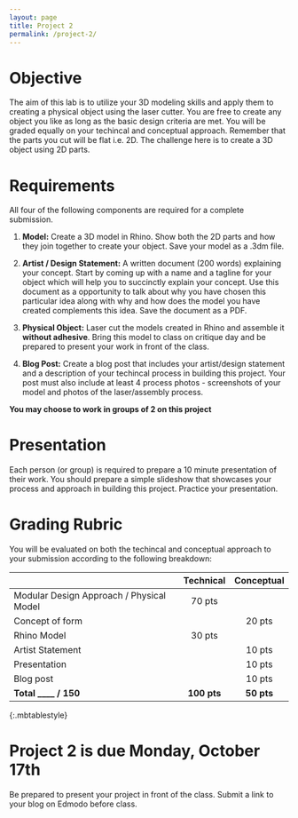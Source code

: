 ```yaml
---
layout: page
title: Project 2
permalink: /project-2/
---
```


<!-- ![Project 2 Rhino](/form-fall-16/assets/project2-photo.jpg) -->


# Objective
The aim of this lab is to utilize your 3D modeling skills and apply them to creating a physical object using the laser cutter. You are free to create any object you like as long as the basic design criteria are met. You will be graded equally on your techincal and conceptual approach. Remember that the parts you cut will be flat i.e. 2D. The challenge here is to create a 3D object using 2D parts.

# Requirements
All four of the following components are required for a complete submission. 

1. **Model:** Create a 3D model in Rhino. Show both the 2D parts and how they join together to create your object. Save your model as a .3dm file.

2. **Artist / Design Statement:** A written document (200 words) explaining your concept. Start by coming up with a name and a tagline for your object which will help you to succinctly explain your concept. Use this document as a opportunity to talk about why you have chosen this particular idea along with why and how does the model you have created complements this idea. Save the document as a PDF.

3. **Physical Object:** Laser cut the models created in Rhino and assemble it **without adhesive**. Bring this model to class on critique day and be prepared to present your work in front of the class. 

4. **Blog Post:** Create a blog post that includes your artist/design statement and a description of your techincal process in building this project. Your post must also include at least 4 process photos - screenshots of your model and photos of the laser/assembly process. 

**You may choose to work in groups of 2 on this project**


# Presentation
Each person (or group) is required to prepare a 10 minute presentation of their work. You should prepare a simple slideshow that showcases your process and approach in building this project. Practice your presentation.

# Grading Rubric
You will be evaluated on both the techincal and conceptual approach to your submission according to the following breakdown:

|  	 							| Technical | Conceptual|
| ----------------------------- | :-------: | :-------: |
| Modular Design Approach / Physical Model		| 70 pts	|        	|
| Concept of form 	   			|       	| 20 pts 	|
| Rhino Model 				|  30 pts 	|  		 	|
| Artist Statement 				|       	| 10 pts 	|
| Presentation 					|       	| 10 pts 	|
| Blog post						|       	| 10 pts 	|
| **Total ____ / 150**	 		| **100 pts**| **50 pts**|
{:.mbtablestyle}

# **Project 2 is due Monday, October 17th**

Be prepared to present your project in front of the class. Submit a link to your blog on Edmodo before class. 
